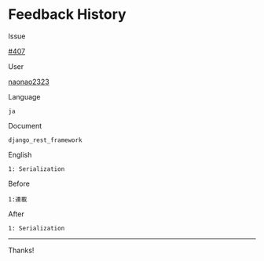 # Feedback History

Issue

[#407](https://github.com/runebookdev/runebook/issues/407)

User

[naonao2323](https://github.com/naonao2323/)

Language

```
ja
```

Document

```
django_rest_framework
```


English

```
1: Serialization
```

Before

```
1:連載
```


After

```
1: Serialization
```

---
Thanks!